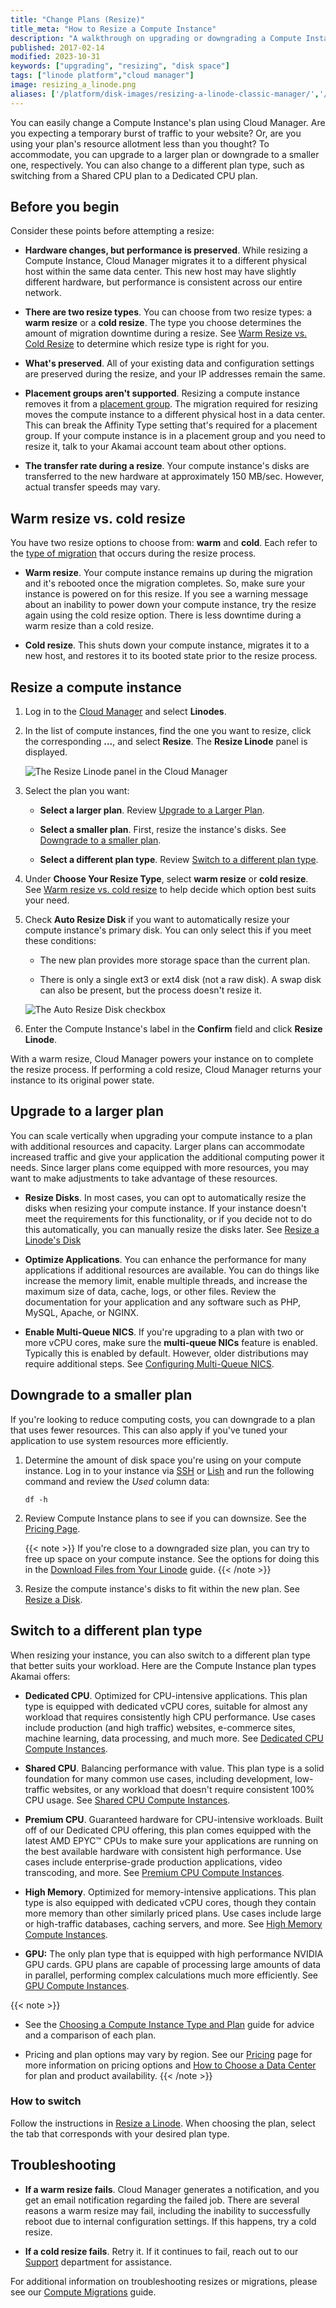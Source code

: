 ```yaml
---
title: "Change Plans (Resize)"
title_meta: "How to Resize a Compute Instance"
description: "A walkthrough on upgrading or downgrading a Compute Instance's plan, including switching to a different plan type."
published: 2017-02-14
modified: 2023-10-31
keywords: ["upgrading", "resizing", "disk space"]
tags: ["linode platform","cloud manager"]
image: resizing_a_linode.png
aliases: ['/platform/disk-images/resizing-a-linode-classic-manager/','/resizing/','/platform/disk-images/resizing-a-linode/','/migrate-to-linode/disk-images/resizing-a-linode/','/guides/resizing-a-linode/']
---
```


You can easily change a Compute Instance's plan using Cloud Manager. Are you expecting a temporary burst of traffic to your website? Or, are you using your plan's resource allotment less than you thought? To accommodate, you can upgrade to a larger plan or downgrade to a smaller one, respectively. You can also change to a different plan type, such as switching from a Shared CPU plan to a Dedicated CPU plan.

## Before you begin

Consider these points before attempting a resize:

- **Hardware changes, but performance is preserved**. While resizing a Compute Instance, Cloud Manager migrates it to a different physical host within the same data center. This new host may have slightly different hardware, but performance is consistent across our entire network.

- **There are two resize types**. You can choose from two resize types: a **warm resize** or a **cold resize**. The type you choose determines the amount of migration downtime during a resize. See [Warm Resize vs. Cold Resize](#warm-resize-vs-cold-resize) to determine which resize type is right for you.

- **What's preserved**. All of your existing data and configuration settings are preserved during the resize, and your IP addresses remain the same.

- **Placement groups aren't supported**. Resizing a compute instance removes it from a [placement group](/docs/products/compute-instances/guides/placement-groups/). The migration required for resizing moves the compute instance to a different physical host in a data center. This can break the Affinity Type setting that's required for a placement group. If your compute instance is in a placement group and you need to resize it, talk to your Akamai account team about other options.

- **The transfer rate during a resize**. Your compute instance's disks are transferred to the new hardware at approximately 150 MB/sec. However, actual transfer speeds may vary.

## Warm resize vs. cold resize

You have two resize options to choose from: **warm** and **cold**. Each refer to the [type of migration](/docs/products/compute/compute-instances/guides/compute-migrations/) that occurs during the resize process.

- **Warm resize**. Your compute instance remains up during the migration and it's rebooted once the migration completes. So, make sure your instance is powered on for this resize. If you see a warning message about an inability to power down your compute instance, try the resize again using the cold resize option. There is less downtime during a warm resize than a cold resize.

- **Cold resize**. This shuts down your compute instance, migrates it to a new host, and restores it to its booted state prior to the resize process.

## Resize a compute instance

1.  Log in to the [Cloud Manager](https://cloud.linode.com) and select **Linodes**.

2.  In the list of compute instances, find the one you want to resize, click the corresponding **...**, and select **Resize**. The **Resize Linode** panel is displayed.

    ![The Resize Linode panel in the Cloud Manager](resize-linode-plan.jpg)

3.  Select the plan you want:

    -  **Select a larger plan**. Review [Upgrade to a Larger Plan](#upgrading-to-a-larger-plan).

    -  **Select a smaller plan**. First, resize the instance's disks. See [Downgrade to a smaller plan](#downgrading-to-a-smaller-plan).

    -  **Select a different plan type**. Review [Switch to a different plan type](#switching-to-a-different-plan-type).

4. Under **Choose Your Resize Type**, select **warm resize** or **cold resize**. See [Warm resize vs. cold resize](#warm-resize-vs-cold-resize) to help decide which option best suits your need.

5.  Check **Auto Resize Disk** if you want to automatically resize your compute instance's primary disk. You can only select this if you meet these conditions:

    - The new plan provides more storage space than the current plan.

    - There is only a single ext3 or ext4 disk (not a raw disk). A swap disk can also be present, but the process doesn't resize it.

    ![The Auto Resize Disk checkbox](auto-resize-disk.png)

6.  Enter the Compute Instance's label in the **Confirm** field and click **Resize Linode**.

With a warm resize, Cloud Manager powers your instance on to complete the resize process. If performing a cold resize, Cloud Manager returns your instance to its original power state.

## Upgrade to a larger plan

You can scale vertically when upgrading your compute instance to a plan with additional resources and capacity. Larger plans can accommodate increased traffic and give your application the additional computing power it needs. Since larger plans come equipped with more resources, you may want to make adjustments to take advantage of these resources.

- **Resize Disks**. In most cases, you can opt to automatically resize the disks when resizing your compute instance. If your instance doesn't meet the requirements for this functionality, or if you decide not to do this automatically, you can manually resize the disks later. See [Resize a Linode's Disk](/docs/products/compute/compute-instances/guides/disks-and-storage/)

- **Optimize Applications**. You can enhance the performance for many applications if additional resources are available. You can do things like increase the memory limit, enable multiple threads, and increase the maximum size of data, cache, logs, or other files. Review the documentation for your application and any software such as PHP, MySQL, Apache, or NGINX.

- **Enable Multi-Queue NICS**. If you're upgrading to a plan with two or more vCPU cores, make sure the **multi-queue NICs** feature is enabled. Typically this is enabled by default. However, older distributions may require additional steps. See [Configuring Multi-Queue NICS](/docs/products/compute/compute-instances/guides/multiqueue-nic/).

## Downgrade to a smaller plan

If you're looking to reduce computing costs, you can downgrade to a plan that uses fewer resources. This can also apply if you've tuned your application to use system resources more efficiently.

1. Determine the amount of disk space you're using on your compute instance. Log in to your instance via [SSH](/docs/guides/connect-to-server-over-ssh/) or [Lish](/docs/products/compute/compute-instances/guides/lish/) and run the following command and review the *Used* column data:

    ```command
    df -h
    ```

2. Review Compute Instance plans to see if you can downsize. See the [Pricing Page](https://www.linode.com/pricing/).

   {{< note >}}
   If you're close to a downgraded size plan, you can try to free up space on your compute instance. See the options for doing this in the [Download Files from Your Linode](/docs/guides/download-files-from-a-compute-instance/) guide.
   {{< /note >}}

3.  Resize the compute instance's disks to fit within the new plan. See [Resize a Disk](/docs/products/compute/compute-instances/guides/disks-and-storage/).

## Switch to a different plan type

When resizing your instance, you can also switch to a different plan type that better suits your workload. Here are the Compute Instance plan types Akamai offers:

- **Dedicated CPU**. Optimized for CPU-intensive applications. This plan type is equipped with dedicated vCPU cores, suitable for almost any workload that requires consistently high CPU performance. Use cases include production (and high traffic) websites, e-commerce sites, machine learning, data processing, and much more. See [Dedicated CPU Compute Instances](https://www.linode.com/products/dedicated-cpu/).

- **Shared CPU**. Balancing performance with value. This plan type is a solid foundation for many common use cases, including development, low-traffic websites, or any workload that doesn't require consistent 100% CPU usage. See [Shared CPU Compute Instances](https://www.linode.com/products/shared/).

- **Premium CPU**. Guaranteed hardware for CPU-intensive workloads. Built off of our Dedicated CPU offering, this plan comes equipped with the latest AMD EPYC™ CPUs to make sure your applications are running on the best available hardware with consistent high performance. Use cases include enterprise-grade production applications, video transcoding, and more. See [Premium CPU Compute Instances](https://www.linode.com/products/premium-cpu/).

- **High Memory**. Optimized for memory-intensive applications. This plan type is also equipped with dedicated vCPU cores, though they contain more memory than other similarly priced plans. Use cases include large or high-traffic databases, caching servers, and more. See [High Memory Compute Instances](https://www.linode.com/products/high-memory/).

- **GPU:** The only plan type that is equipped with high performance NVIDIA GPU cards. GPU plans are capable of processing large amounts of data in parallel, performing complex calculations much more efficiently. See [GPU Compute Instances](https://www.linode.com/products/gpu/).

{{< note >}}
- See the [Choosing a Compute Instance Type and Plan](/docs/products/compute/compute-instances/plans/choosing-a-plan/) guide for advice and a comparison of each plan.

- Pricing and plan options may vary by region. See our [Pricing](https://www.linode.com/pricing/) page for more information on pricing options and [How to Choose a Data Center](/docs/products/platform/get-started/guides/choose-a-data-center/#product-availability) for plan and product availability.
{{< /note >}}

### How to switch

Follow the instructions in [Resize a Linode](#resizing-a-linode). When choosing the plan, select the tab that corresponds with your desired plan type.

## Troubleshooting

- **If a warm resize fails**. Cloud Manager generates a notification, and you get an email notification regarding the failed job. There are several reasons a warm resize may fail, including the inability to successfully reboot due to internal configuration settings. If this happens, try a cold resize.

- **If a cold resize fails**. Retry it. If it continues to fail, reach out to our [Support](/docs/products/platform/get-started/guides/support/) department for assistance.

For additional information on troubleshooting resizes or migrations, please see our [Compute Migrations](/docs/products/compute/compute-instances/guides/compute-migrations/) guide.
